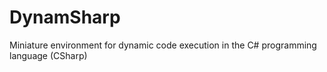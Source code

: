 # DynamSharp
Miniature environment for dynamic code execution in the C# programming language (CSharp)
